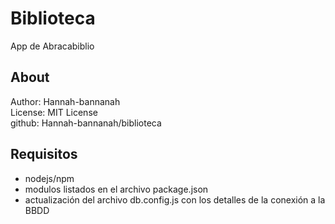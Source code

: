 # Biblioteca
App de Abracabiblio

## About
Author: Hannah-bannanah  
License: MIT License  
github: Hannah-bannanah/biblioteca  

## Requisitos
- nodejs/npm
- modulos listados en el archivo package.json
- actualización del archivo db.config.js con los detalles de la conexión a la BBDD
